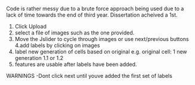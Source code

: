 Code is rather messy due to a brute force approach being used due to a lack of time towards the end of third year. 
Dissertation acheived a 1st.

1. Click Upload
2. select a file of images such as the one provided.
3. Move the Jslider to cycle through images or use next/previous buttons
4.add labels by clicking on images
5. label new generation of cells based on original e.g. original cell: 1  new generation 1.1 or 1.2
6. features are usable after labels have been added.

WARNINGS
-Dont click next until youve added the first set of labels

